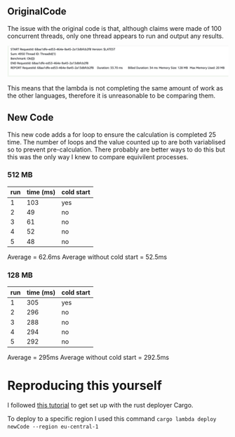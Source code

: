 ## OriginalCode

The issue with the original code is that, although claims were made of 100 concurrent threads, only one thread appears to run and output any results.

![Rust Single Thread](../images/RustSingleThread.png "Rust Single Thread")

This means that the lambda is not completing the same amount of work as the other languages, therefore it is unreasonable to be comparing them.

## New Code

This new code adds a for loop to ensure the calculation is completed 25 time. The number of loops and the value counted up to are both variablised so to prevent pre-calculation. There probably are better ways to do this but this was the only way I knew to compare equivilent processes.

### 512 MB

| run | time (ms) | cold start |
| --- | --------- | ---------- |
| 1   | 103       | yes        |
| 2   | 49        | no         |
| 3   | 61        | no         |
| 4   | 52        | no         |
| 5   | 48        | no         |

Average = 62.6ms
Average without cold start = 52.5ms

### 128 MB

| run | time (ms) | cold start |
| --- | --------- | ---------- |
| 1   | 305       | yes        |
| 2   | 296       | no         |
| 3   | 288       | no         |
| 4   | 294       | no         |
| 5   | 292       | no         |

Average = 295ms
Average without cold start = 292.5ms

# Reproducing this yourself

I followed [this tutorial](https://blog.logrocket.com/deploy-lambda-functions-rust/#upload-AWS-deploy-command) to get set up with the rust deployer Cargo.

To deploy to a specific region I used this command
`cargo lambda deploy newCode --region eu-central-1`
